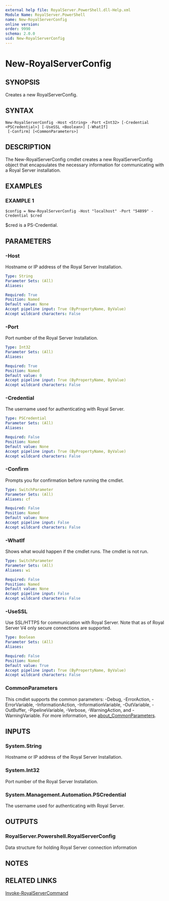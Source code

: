 ```yaml
---
external help file: RoyalServer.PowerShell.dll-Help.xml
Module Name: RoyalServer.PowerShell
name: New-RoyalServerConfig
online version:
order: 9990
schema: 2.0.0
uid: New-RoyalServerConfig
---
```


# New-RoyalServerConfig

## SYNOPSIS
Creates a new RoyalServerConfig.

## SYNTAX

```
New-RoyalServerConfig -Host <String> -Port <Int32> [-Credential <PSCredential>] [-UseSSL <Boolean>] [-WhatIf]
 [-Confirm] [<CommonParameters>]
```

## DESCRIPTION
The New-RoyalServerConfig cmdlet creates a new RoyalServerConfig object that encapsulates the necessary information for communicating with a Royal Server installation.

## EXAMPLES

### EXAMPLE 1
```
$config = New-RoyalServerConfig -Host "localhost" -Port "54899" -Credential $cred
```

$cred is a PS-Credential.

## PARAMETERS

### -Host
Hostname or IP address of the Royal Server Installation.

```yaml
Type: String
Parameter Sets: (All)
Aliases:

Required: True
Position: Named
Default value: None
Accept pipeline input: True (ByPropertyName, ByValue)
Accept wildcard characters: False
```

### -Port
Port number of the Royal Server Installation.

```yaml
Type: Int32
Parameter Sets: (All)
Aliases:

Required: True
Position: Named
Default value: 0
Accept pipeline input: True (ByPropertyName, ByValue)
Accept wildcard characters: False
```

### -Credential
The username used for authenticating with Royal Server.

```yaml
Type: PSCredential
Parameter Sets: (All)
Aliases:

Required: False
Position: Named
Default value: None
Accept pipeline input: True (ByPropertyName, ByValue)
Accept wildcard characters: False
```

### -Confirm
Prompts you for confirmation before running the cmdlet.

```yaml
Type: SwitchParameter
Parameter Sets: (All)
Aliases: cf

Required: False
Position: Named
Default value: None
Accept pipeline input: False
Accept wildcard characters: False
```

### -WhatIf
Shows what would happen if the cmdlet runs.
The cmdlet is not run.

```yaml
Type: SwitchParameter
Parameter Sets: (All)
Aliases: wi

Required: False
Position: Named
Default value: None
Accept pipeline input: False
Accept wildcard characters: False
```

### -UseSSL
Use SSL/HTTPS for communication with Royal Server. Note that as of Royal Server V4 only secure connections are supported.

```yaml
Type: Boolean
Parameter Sets: (All)
Aliases:

Required: False
Position: Named
Default value: True
Accept pipeline input: True (ByPropertyName, ByValue)
Accept wildcard characters: False
```

### CommonParameters
This cmdlet supports the common parameters: -Debug, -ErrorAction, -ErrorVariable, -InformationAction, -InformationVariable, -OutVariable, -OutBuffer, -PipelineVariable, -Verbose, -WarningAction, and -WarningVariable. For more information, see [about_CommonParameters](http://go.microsoft.com/fwlink/?LinkID=113216).

## INPUTS

### System.String
Hostname or IP address of the Royal Server Installation.

### System.Int32
Port number of the Royal Server Installation.

### System.Management.Automation.PSCredential
The username used for authenticating with Royal Server.

## OUTPUTS

### RoyalServer.Powershell.RoyalServerConfig
Data structure for holding Royal Server connection information

## NOTES

## RELATED LINKS

[Invoke-RoyalServerCommand](Invoke-RoyalServerCommand.md)

